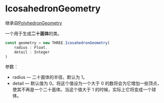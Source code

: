 # IcosahedronGeometry

继承自[PolyhedronGeometry](14.PolyhedronGeometry)

一个用于生成**二十面体**的类。

<MyIframe src="https://xarzhi.github.io/geometry/index.html#IcosahedronGeometry"></MyIframe>

```js
const geometry = new THREE.IcosahedronGeometry(
    radius : Float,
    detail : Integer
)
```

参数：

-   radius — 二十面体的半径，默认为 1。
-   detail — 默认值为 0。将这个值设为一个大于 0 的数将会为它增加一些顶点，使其不再是一个二十面体。当这个值大于 1 的时候，实际上它将变成一个球体。


